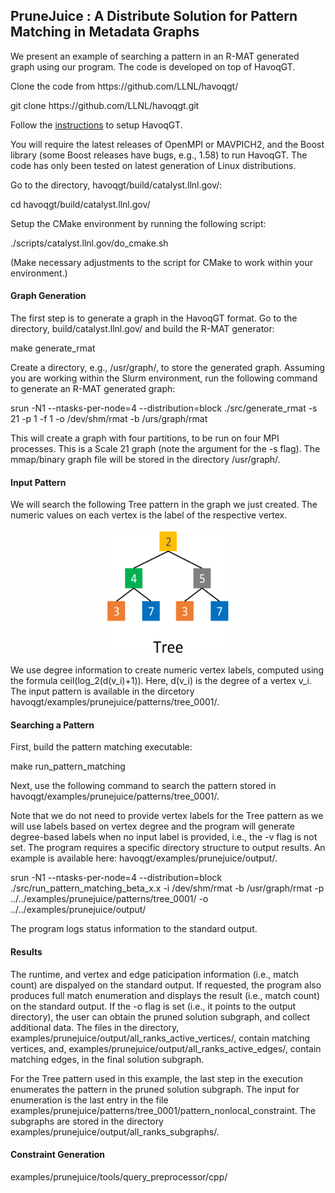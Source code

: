 <h2>PruneJuice : A Distribute Solution for Pattern Matching in Metadata Graphs</h2>
<p>We present an example of searching a pattern in an R-MAT generated graph using our program. The code is developed on top of HavoqGT.</p>
<p>Clone the code from https://github.com/LLNL/havoqgt/</p>
<p>git clone https://github.com/LLNL/havoqgt.git</p>
<!--<p>git checkout develop</p>-->
<p>Follow the <a href="https://github.com/LLNL/havoqgt/tree/develop">instructions</a> to setup HavoqGT.</p>
<p>You will require the latest releases of OpenMPI or MAVPICH2, and the Boost library (some Boost releases have bugs, e.g., 1.58) to run HavoqGT. The code has only been tested on latest generation of Linux distributions. <!--Once you have checked out the code, make sure you are on the develop branch.--></p>
<p>Go to the directory, havoqgt/build/catalyst.llnl.gov/:</p> 
<p>cd havoqgt/build/catalyst.llnl.gov/</p>
<p>Setup the CMake environment by running the following script:</p> 
<p>./scripts/catalyst.llnl.gov/do_cmake.sh</p>
<p>(Make necessary adjustments to the script for CMake to work within your environment.)</p>

<h4>Graph Generation</h4>
<p>The first step is to generate a graph in the HavoqGT format. Go to the directory, build/catalyst.llnl.gov/ and build the R-MAT generator:</p>
<p>make generate_rmat</p>
<p>Create a directory, e.g., /usr/graph/, to store the generated graph. Assuming you are working within the Slurm environment, run the following command to generate an R-MAT generated graph:
<p>srun -N1 --ntasks-per-node=4 --distribution=block ./src/generate_rmat -s 21 -p 1 -f 1 -o /dev/shm/rmat -b /urs/graph/rmat</p>
<p>This will create a graph with four partitions, to be run on four MPI processes. This is a Scale 21 graph (note the argument for the -s flag). The mmap/binary graph file will be stored in the directory /usr/graph/.</p>

<h4>Input Pattern</h4>
<p>We will search the following Tree pattern in the graph we just created. The numeric values on each vertex is the label of the respective vertex.</p>
<div align="center"><img src="doc/tree_0001.png" width="200" height="200"></div>
<p>We use degree information to create numeric vertex labels, computed using the formula ceil(log_2(d(v_i)+1)). Here, d(v_i) is the degree of a vertex v_i. The input pattern is available in the dircetory havoqgt/examples/prunejuice/patterns/tree_0001/.</p>

<h4>Searching a Pattern</h4>
<p>First, build the pattern matching executable:</p>
<p>make run_pattern_matching</p> 
<p>Next, use the following command to search the pattern stored in havoqgt/examples/prunejuice/patterns/tree_0001/.</p> 
<p>Note that we do not need to provide vertex labels for the Tree pattern as we will use labels based on vertex degree and the program will generate degree-based labels when no input label is provided, i.e., the -v flag is not set. The program requires a specific directory structure to output results. An example is available here: havoqgt/examples/prunejuice/output/.</p> 
<p>srun -N1 --ntasks-per-node=4 --distribution=block ./src/run_pattern_matching_beta_x.x -i /dev/shm/rmat -b /usr/graph/rmat -p ../../examples/prunejuice/patterns/tree_0001/ -o ../../examples/prunejuice/output/</p>
<p>The program logs status information to the standard output. <!--so you know the current state of the execution.--></p>

<!--<h4>Results</h4>
<p>Next, we discuss how to collect and interpret the outputs and retrieve the pruned graph. You will find (python) scripts in havoqgt/examples/prunejuice/scripts/ that should help you to parse the output files.</p>
<p>The files in the (output) directory examples/prunejuice/output/0/all_ranks_active_vertices_count/ contain the number of active vertices at the end of each iteration. However, the outputs are distributed among multiple files (one file for each MPI rank). The script examples/prunejuice/scripts/total_active_count.py produces the global statistics (to the standard output) from the distributed files:</p>
<p>python ../../examples/prunejuice/scripts/total_active_count.py ../../examples/prunejuice/output/0/all_ranks_active_vertices_count/ > /tmp/vertices_count</p>
<p>The last entry in the output file (e.g, /tmp/vertices_count) indicates the final number of active vertices. (You can use the same script to obtain edge statistics, output to the directory examples/prunejuice/output/0/all_ranks_active_edges_count/).</p>
<p>The file, examples/prunejuice/output/0/result_superstep, contains the global runtime, the time (in seconds) required to complete each LCC and NLCC iteration. Sum of time to complete all iterations is the time to complete a search.</p>
<p>The files in the (output) directory examples/prunejuice/output/0/all_ranks_active_vertices/ contain the number of active vertices after search/pruning has completed. The outputs can be easily merged into a single file:</p> 
<p>cat ../../examples/prunejuice/output/0/all_ranks_active_vertices/* > /tmp/vertices</p> 
<p>Following the same procedure, you can collect the list of final active edges (from the output in examples/prunejuice/output/0/all_ranks_active_edges/).</p>
!-->

<h4>Results</h4>
<p>The runtime, and vertex and edge paticipation information (i.e., match count) are dispalyed on the standard output. If requested, the program also produces full match enumeration and displays the result (i.e., match count) on the standard output. If the -o flag is set (i.e., it points to the output directory), the user can obtain the pruned solution subgraph, and collect additional data. The files in the directory, examples/prunejuice/output/all_ranks_active_vertices/, contain matching vertices, and, examples/prunejuice/output/all_ranks_active_edges/, contain matching edges, in the final solution subgraph.</p>
 
<p>For the Tree pattern used in this example, the last step in the execution enumerates the pattern in the pruned solution subgraph. The input for enumeration is the last entry in the file examples/prunejuice/patterns/tree_0001/pattern_nonlocal_constraint. The subgraphs are stored in the directory examples/prunejuice/output/all_ranks_subgraphs/. </p>

<h4>Constraint Generation</h4>
<p>examples/prunejuice/tools/query_preprocessor/cpp/</p>
